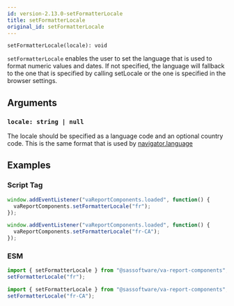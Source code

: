 ```yaml
---
id: version-2.13.0-setFormatterLocale
title: setFormatterLocale
original_id: setFormatterLocale
---
```


```
setFormatterLocale(locale): void
```

`setFormatterLocale` enables the user to set the language that is used to format numeric values and dates. If not specified, the language will fallback to the one that is specified by calling setLocale or the one is specified in the browser settings.

## Arguments

### `locale: string | null`

The locale should be specified as a language code and an optional country code. This is the same format that is used by [navigator.language](https://developer.mozilla.org/en-US/docs/Web/API/Navigator/language)

## Examples

### Script Tag

```javascript
window.addEventListener("vaReportComponents.loaded", function() {
  vaReportComponents.setFormatterLocale("fr");
});
```

```javascript
window.addEventListener("vaReportComponents.loaded", function() {
  vaReportComponents.setFormatterLocale("fr-CA");
});
```

### ESM

```javascript
import { setFormatterLocale } from "@sassoftware/va-report-components";
setFormatterLocale("fr");
```

```javascript
import { setFormatterLocale } from "@sassoftware/va-report-components";
setFormatterLocale("fr-CA");
```

